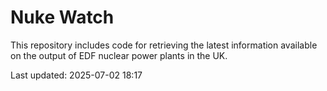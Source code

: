 # Nuke Watch

This repository includes code for retrieving the latest information available on the output of EDF nuclear power plants in the UK.

Last updated: 2025-07-02 18:17